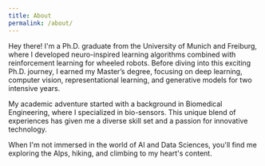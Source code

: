 ```yaml
---
title: About
permalink: /about/
---
```


Hey there! I'm a Ph.D. graduate from the University of Munich and Freiburg, where I developed neuro-inspired learning algorithms combined with reinforcement learning for wheeled robots. Before diving into this exciting Ph.D. journey, I earned my Master’s degree, focusing on deep learning, computer vision, representational learning, and generative models for two intensive years.

My academic adventure started with a background in Biomedical Engineering, where I specialized in bio-sensors. This unique blend of experiences has given me a diverse skill set and a passion for innovative technology.

When I'm not immersed in the world of AI and Data Sciences, you'll find me exploring the Alps, hiking, and climbing to my heart's content.